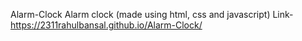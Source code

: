  Alarm-Clock
Alarm clock (made using html, css and javascript)
Link- https://2311rahulbansal.github.io/Alarm-Clock/
